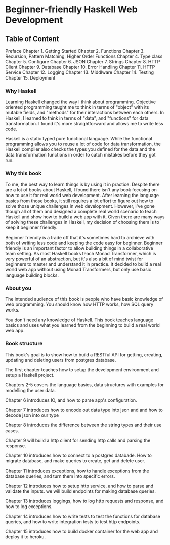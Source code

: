 # Beginner-friendly Haskell Web Development

## Table of Content
Preface
Chapter 1. Getting Started
Chapter 2. Functions
Chapter 3. Recursion, Pattern Matching, Higher Order Functions
Chapter 4. Type class
Chapter 5. Configure
Chapter 6. JSON
Chapter 7. Strings
Chapter 8. HTTP Client
Chapter 9. Database
Chapter 10. Error Handling
Chapter 11. HTTP Service
Chapter 12. Logging
Chapter 13. Middlware
Chapter 14. Testing
Chapter 15. Deployment

### Why Haskell
Learning Haskell changed the way I think about programming. Objective oriented programming taught me to think in terms of "object" with its mutable fields, and "methods" for their interactions between each others. In Haskell, I learned to think in terms of "data", and "functions" for data transformation. I found it's more straightforward and allows me to write less code.

Haskell is a static typed pure functional language. While the functional programming allows you to reuse a lot of code for data transformation, the Haskell compiler also checks the types you defined for the data and the data transformation functions in order to catch mistakes before they got run.

### Why this book
To me, the best way to learn things is by using it in practice. Despite there are a lot of books about Haskell, I found there isn't any book focusing on how to use it for real world web development. After learning the language basics from those books, it still requires a lot effort to figure out how to solve those unique challenges in web development. However, I've gone though all of them and designed a complete real world scenario to teach Haskell and show how to build a web app with it. Given there are many ways of solving these challenges in Haskell, my decision of choosing them is to keep it beginner friendly.

Beginner friendly is a trade off that it's sometimes hard to archieve with both of writing less code and keeping the code easy for beginner. Beginner friendly is an important factor to allow building things in a collaborative team setting. As most Haskell books teach Monad Transformer, which is very powerful of an abstraction, but it's also a bit of mind twist for beginners to master and understand it in practice. It decided to build a real world web app without using Monad Transformers, but only use basic language building blocks.

### About you
The intended audience of this book is people who have basic knowledge of web programming. You should know how HTTP works, how SQL query works.

You don't need any knowledge of Haskell. This book teaches language basics and uses what you learned from the beginning to build a real world web app.

### Book structure

This book's goal is to show how to build a RESTful API for getting, creating, updating and deleting users from postgres database.

The first chapter teaches how to setup the development environment and setup a Haskell project.

Chapters 2-5 covers the language basics, data structures with examples for modelling the user data.

Chapter 6 introduces IO, and how to parse app's configuration.

Chapter 7 introduces how to encode out data type into json and and how to decode json into our type

Chapter 8 introduces the difference between the string types and their use cases.

Chapter 9 will build a http client for sending http calls and parsing the response.

Chapter 10 introduces how to connect to a postgres databade. How to migrate database, and make queries to create, get and delete user.

Chapter 11 introduces exceptions, how to handle exceptions from the database queries, and turn them into specific errors.

Chapter 12 introduces how to setup http service, and how to parse and validate the inputs. we will build endpoints for making database queries.

Chapter 13 introduces loggings, how to log http requests and response, and how to log exceptions.

Chapter 14 introduces how to write tests to test the functions for database queries, and how to write integration tests to test http endpoints.

Chapter 15 introduces how to build docker container for the web app and deploy it to heroku.
